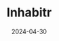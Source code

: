 ---  
layout: startup_page  
title: "Inhabitr"  
id: "inhabitr.ai"  
permalink: "/inhabitrinhabitr.ai04302024/"  
website: "https://inhabitr.ai/"  
funding_round: "Series B"  
funding_amount: "$27M"  
investors: "Hamilton Ventures"  
about: "Inhabitr is an AI-powered commercial real estate furnishing platform that provides a seamless end-to-end solution for design, procurement, installation, and financing. It leverages AI and a network of suppliers to deliver high-quality furniture solutions efficiently and cost-effectively. The platform offers a proprietary financing solution to help commercial real estate owners upgrade their properties with minimal upfront investment."  
markets: "Commercial Real Estate, AI, Furniture, Interior Design, Real Estate, Internet"  
hq: "Milpitas, California, United States"  
founded_year: "2016"  
linkedin: "https://www.linkedin.com/company/inhabitr"  
twitter: "https://twitter.com/_inhabitr_"  
instagram: ""  
facebook: "https://www.facebook.com/inhabitr"  
crunchbase: "https://www.crunchbase.com/organization/inhabitr"  
pitchbook: "https://pitchbook.com/profiles/company/171915-31"  

date_display: "30-Apr-2024"  
date: "2024-04-30"

# SEO Optimization  
meta_title: "Inhabitr - Series B Funding ($27M)"  
meta_description: "Inhabitr, Inhabitr is an AI-powered commercial real estate furnishing platform that provides a seamless end-to-end solution for design, procurement, installatio..."  
meta_keywords: "Inhabitr, Commercial Real Estate, AI, Furniture, Interior Design, Real Estate, Internet, Series B funding"  
canonical_url: "https://startup.projectstartups.com/inhabitrinhabitr.ai04302024/"  
---